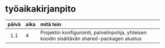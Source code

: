 # työaikakirjanpito

| päivä | aika | mitä tein  |
| :----:|:-----| :-----|
| 1.1   | 4    | Projektin konfigurointi, palvelinpohja, yhteisen koodin sisältävän shared-packagen alustus |